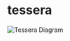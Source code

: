 # tessera
![Tessera Diagram](https://github.com/user-attachments/assets/e2c0e9ce-e87d-4a77-8eec-89a6f839d43c)
